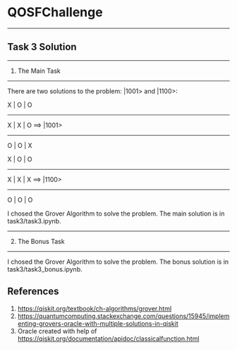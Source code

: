 # QOSFChallenge
-----------------
Task 3 Solution
-----------------

------------------
1. The Main Task
------------------
There are two solutions to the problem: |1001> and |1100>:

X | O | O
_________
X | X | O   ==> |1001>
_________
O | O | X



X | O | O
_________
X | X | X   ==> |1100>
_________
O | O | O

I chosed the Grover Algorithm to solve the problem. The main solution is in task3/task3.ipynb. 

------------------
2. The Bonus Task
------------------

I chosed the Grover Algorithm to solve the problem. The bonus solution is in task3/task3_bonus.ipynb. 

References
-----------
1. https://qiskit.org/textbook/ch-algorithms/grover.html
2. https://quantumcomputing.stackexchange.com/questions/15945/implementing-grovers-oracle-with-multiple-solutions-in-qiskit
3. Oracle created with help of https://qiskit.org/documentation/apidoc/classicalfunction.html
